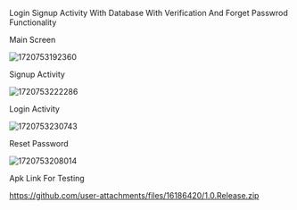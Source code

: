 Login Signup Activity With Database With Verification And Forget Passwrod Functionality

Main Screen

![1720753192360](https://github.com/user-attachments/assets/18d73626-582c-4bae-8baf-92285e049907)

Signup Activity

![1720753222286](https://github.com/user-attachments/assets/99468104-951e-4c79-87fa-92f82dbe5eb4)

Login Activity

![1720753230743](https://github.com/user-attachments/assets/8c2fce98-c166-4e6f-b2dc-70b00fa032f2)

Reset Password

![1720753208014](https://github.com/user-attachments/assets/5e63fb3b-9ccc-4a24-8690-594946de17c8)

Apk Link For Testing

https://github.com/user-attachments/files/16186420/1.0.Release.zip
